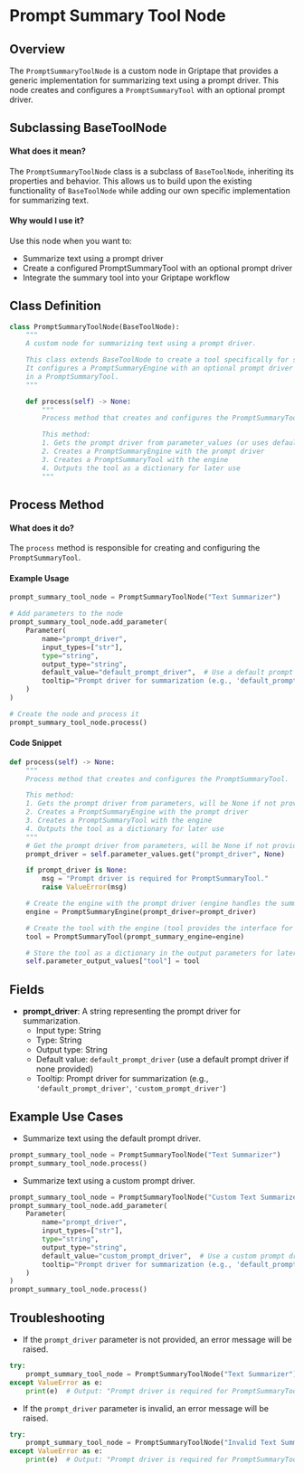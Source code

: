 # Prompt Summary Tool Node

## Overview

The `PromptSummaryToolNode` is a custom node in Griptape that provides a generic implementation for summarizing text using a prompt driver. This node creates and configures a `PromptSummaryTool` with an optional prompt driver.

## Subclassing BaseToolNode

#### What does it mean?

The `PromptSummaryToolNode` class is a subclass of `BaseToolNode`, inheriting its properties and behavior. This allows us to build upon the existing functionality of `BaseToolNode` while adding our own specific implementation for summarizing text.

#### Why would I use it?

Use this node when you want to:

- Summarize text using a prompt driver
- Create a configured PromptSummaryTool with an optional prompt driver
- Integrate the summary tool into your Griptape workflow

## Class Definition

```python
class PromptSummaryToolNode(BaseToolNode):
    """
    A custom node for summarizing text using a prompt driver.

    This class extends BaseToolNode to create a tool specifically for summarizing text.
    It configures a PromptSummaryEngine with an optional prompt driver and wraps it
    in a PromptSummaryTool.
    """

    def process(self) -> None:
        """
        Process method that creates and configures the PromptSummaryTool.

        This method:
        1. Gets the prompt driver from parameter_values (or uses default if none)
        2. Creates a PromptSummaryEngine with the prompt driver
        3. Creates a PromptSummaryTool with the engine
        4. Outputs the tool as a dictionary for later use
        """
```

## Process Method

#### What does it do?

The `process` method is responsible for creating and configuring the `PromptSummaryTool`.

#### Example Usage

```python
prompt_summary_tool_node = PromptSummaryToolNode("Text Summarizer")

# Add parameters to the node
prompt_summary_tool_node.add_parameter(
    Parameter(
        name="prompt_driver",
        input_types=["str"],
        type="string",
        output_type="string",
        default_value="default_prompt_driver",  # Use a default prompt driver if none provided
        tooltip="Prompt driver for summarization (e.g., 'default_prompt_driver', 'custom_prompt_driver')",
    )
)

# Create the node and process it
prompt_summary_tool_node.process()
```

#### Code Snippet

```python
def process(self) -> None:
    """
    Process method that creates and configures the PromptSummaryTool.

    This method:
    1. Gets the prompt driver from parameters, will be None if not provided
    2. Creates a PromptSummaryEngine with the prompt driver
    3. Creates a PromptSummaryTool with the engine
    4. Outputs the tool as a dictionary for later use
    """
    # Get the prompt driver from parameters, will be None if not provided
    prompt_driver = self.parameter_values.get("prompt_driver", None)

    if prompt_driver is None:
        msg = "Prompt driver is required for PromptSummaryTool."
        raise ValueError(msg)

    # Create the engine with the prompt driver (engine handles the summarization logic)
    engine = PromptSummaryEngine(prompt_driver=prompt_driver)

    # Create the tool with the engine (tool provides the interface for using the engine)
    tool = PromptSummaryTool(prompt_summary_engine=engine)

    # Store the tool as a dictionary in the output parameters for later use
    self.parameter_output_values["tool"] = tool
```

## Fields

- **prompt_driver**: A string representing the prompt driver for summarization.
  - Input type: String
  - Type: String
  - Output type: String
  - Default value: `default_prompt_driver` (use a default prompt driver if none provided)
  - Tooltip: Prompt driver for summarization (e.g., `'default_prompt_driver'`, `'custom_prompt_driver'`)

## Example Use Cases

- Summarize text using the default prompt driver.

```python
prompt_summary_tool_node = PromptSummaryToolNode("Text Summarizer")
prompt_summary_tool_node.process()
```

- Summarize text using a custom prompt driver.

```python
prompt_summary_tool_node = PromptSummaryToolNode("Custom Text Summarizer")
prompt_summary_tool_node.add_parameter(
    Parameter(
        name="prompt_driver",
        input_types=["str"],
        type="string",
        output_type="string",
        default_value="custom_prompt_driver",  # Use a custom prompt driver
        tooltip="Prompt driver for summarization (e.g., 'default_prompt_driver', 'custom_prompt_driver')",
    )
)
prompt_summary_tool_node.process()
```

## Troubleshooting

- If the `prompt_driver` parameter is not provided, an error message will be raised.

```python
try:
    prompt_summary_tool_node = PromptSummaryToolNode("Text Summarizer")
except ValueError as e:
    print(e)  # Output: "Prompt driver is required for PromptSummaryTool."
```

- If the `prompt_driver` parameter is invalid, an error message will be raised.

```python
try:
    prompt_summary_tool_node = PromptSummaryToolNode("Invalid Text Summarizer")
except ValueError as e:
    print(e)  # Output: "Prompt driver is required for PromptSummaryTool."
```
